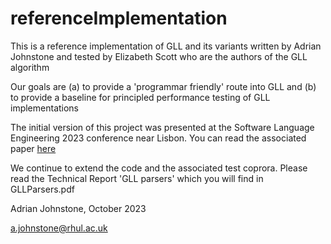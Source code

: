 # referenceImplementation
This is a reference implementation of GLL and its variants written by Adrian Johnstone and tested by Elizabeth Scott who are the authors of the GLL algorithm

Our goals are (a) to provide a 'programmar friendly' route into GLL and (b) to provide a baseline for principled performance testing of GLL implementations

The initial version of this project was presented at the Software Language Engineering 2023 conference near Lisbon. You can read the associated paper [here](https://pure.royalholloway.ac.uk/en/publications/a-reference-gll-implementation)

We continue to extend the code and the associated test coprora. Please read the Technical Report 'GLL parsers' which you will find in GLLParsers.pdf

Adrian Johnstone, October 2023 

a.johnstone@rhul.ac.uk
